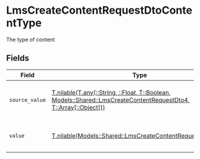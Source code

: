 # LmsCreateContentRequestDtoContentType

The type of content


## Fields

| Field                                                                                                                                                                            | Type                                                                                                                                                                             | Required                                                                                                                                                                         | Description                                                                                                                                                                      |
| -------------------------------------------------------------------------------------------------------------------------------------------------------------------------------- | -------------------------------------------------------------------------------------------------------------------------------------------------------------------------------- | -------------------------------------------------------------------------------------------------------------------------------------------------------------------------------- | -------------------------------------------------------------------------------------------------------------------------------------------------------------------------------- |
| `source_value`                                                                                                                                                                   | [T.nilable(T.any(::String, ::Float, T::Boolean, Models::Shared::LmsCreateContentRequestDto4, T::Array[::Object]))](../../models/shared/lmscreatecontentrequestdtosourcevalue.md) | :heavy_minus_sign:                                                                                                                                                               | The original value from the provider before normalization.                                                                                                                       |
| `value`                                                                                                                                                                          | [T.nilable(Models::Shared::LmsCreateContentRequestDtoValue)](../../models/shared/lmscreatecontentrequestdtovalue.md)                                                             | :heavy_minus_sign:                                                                                                                                                               | The StackOne unified content type.                                                                                                                                               |